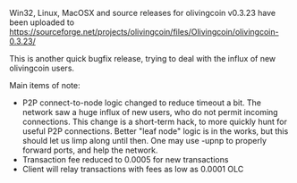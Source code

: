 Win32, Linux, MacOSX and source releases for olivingcoin v0.3.23 have been uploaded to
https://sourceforge.net/projects/olivingcoin/files/Olivingcoin/olivingcoin-0.3.23/

This is another quick bugfix release, trying to deal with the influx of new olivingcoin users.

Main items of note:

* P2P connect-to-node logic changed to reduce timeout a bit.  The network saw a huge influx of new users, who do not permit incoming connections.  This change is a short-term hack, to more quickly hunt for useful P2P connections.  Better "leaf node" logic is in the works, but this should let us limp along until then.  One may use -upnp to properly forward ports, and help the network.
* Transaction fee reduced to 0.0005 for new transactions
* Client will relay transactions with fees as low as 0.0001 OLC
